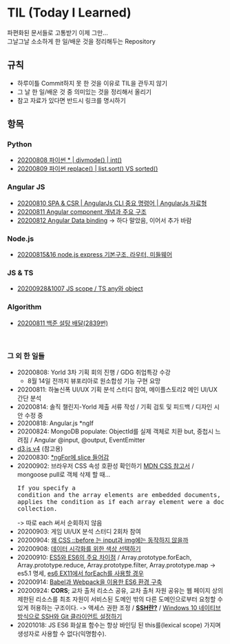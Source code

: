 # TIL (Today I Learned)
파편화된 문서들로 고통받기 이제 그만...<br>
그날그날 소소하게 한 일/배운 것을 정리해두는 Repository

## 규칙
- 하루이틀 Commit하지 못 한 것을 이유로 TIL을 관두지 않기
- 그 날 한 일/배운 것 중 의미있는 것을 정리해서 올리기
- 참고 자료가 있다면 반드시 링크를 명시하기

## 항목
### Python
- [20200808 파이썬 * | divmode() | int()](python/20200808.md)
- [20200809 파이썬 replace() | list.sort() VS sorted()](python/20200809.md)

### Angular JS
- [20200810 SPA & CSR | AngularJs CLI 중요 명령어 | AngularJs 자료형](Angular/20200810.md)
- [20200811 Angular component 개념과 주요 구조](Angular/20200811.md)
- [20200812 Angular Data binding](Angular/20200812.md) -> 하다 말았음, 이어서 추가 바람

### Node.js
- [20200815&16 node.js express 기본구조, 라우터, 미들웨어](JS/20200815.md)

### JS & TS
- [20200928&1007 JS scope / TS any와 object](JS/20200928.md)

### Algorithm
- [20200811 백준 설탕 배달(2839번)](Algorithm/20200811.md)

<br>

### 그 외 한 일들
- 20200808: Yorld 3차 기획 회의 진행 / GDG 취업특강 수강
  - 8월 14일 전까지 뷰포리아로 원소합성 기능 구현 요망
- 20200811: 하눌신폭 UI/UX 기획 분석 스터디 참여, 메이플스토리2 메인 UI/UX 간단 분석
- 20200814: 솔직 챌린지-Yorld 제출 서류 작성 / 기획 검토 및 피드백 / 디자인 시안 수정 중
- 20200818: Angular.js *ngIf
- 20200824: MongoDB populate: ObjectId를 실제 객체로 치환 but, 중첩시 느려짐 / Angular @input, @output, EventEmitter
- [d3.js v4](https://github.com/d3/d3/blob/v4.13.0/API.md#axes-d3-axis) (참고용)
- 20200830: [*ngFor에 slice 들어감](https://stackoverflow.com/questions/44944570/using-slice-pipe-with-variable-parameters-in-ngfor)
- 20200902: 브라우저 CSS 속성 호환성 확인하기 [MDN CSS 참고서](https://developer.mozilla.org/ko/docs/Web/CSS/Reference#%ED%82%A4%EC%9B%8C%EB%93%9C_%EC%83%89%EC%9D%B8) 
/ mongoose pull로 객체 삭제 할 때...<pre>If you specify a condition and the array elements are embedded documents, 
$pull operator applies the condition as if each array element were a document in a collection.</pre> -> 따로 each 써서 순회하지 않음
- 20200903: 게임 UI/UX 분석 스터디 2회차 참여 
- 20200904: [왜 CSS ::before 는 input과 img에는 동작하지 않을까](https://news.hada.io/topic?id=2781)
- 20200908: [데이터 시각화를 위한 색상 선택하기](https://blog.datawrapper.de/beautifulcolors/)
- 20200910: [ES5와 ES6의 주요 차이점](https://yngmanie.space/posts/es5_vs_es6) / Array.prototype.forEach, Array.prototype.reduce, Array.prototype.filter, Array.prototype.map -> es5.1 명세, [es6 EX11에서 forEach를 사용할 경우](https://rimdev.io/foreach-for-ie-11/)
- 20200914: [Babel과 Webpack을 이용한 ES6 환경 구축](https://poiemaweb.com/es6-babel-webpack-1)
- 20200924: <b>CORS</b>; 교차 출처 리소스 공유, 교차 출처 자원 공유는 웹 페이지 상의 제한된 리소스를 최초 자원이 서비스된 도메인 밖의 다른 도메인으로부터 요청할 수 있게 허용하는 구조이다. -> 액세스 권한 조정 / [<b>SSH란?</b>](https://baked-corn.tistory.com/52) / [Windows 10 네이티브 방식으로 SSH와 Git 클라이언트 설정하기](https://medium.com/beyond-the-windows-korean-edition/use-windows10-open-ssh-tips-e6e9c77de433)
- 20201018: JS ES6 화살표 함수는 항상 바인딩 된 this를(lexical scope) 가지며 생성자로 사용할 수 없다(익명함수).
